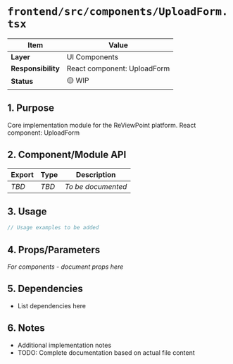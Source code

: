 # `frontend/src/components/UploadForm.tsx`

| Item               | Value                                                              |
| ------------------ | ------------------------------------------------------------------ |
| **Layer**          | UI Components                                                           |
| **Responsibility** | React component: UploadForm                                                   |
| **Status**         | 🟡 WIP                                                            |

## 1. Purpose

Core implementation module for the ReViewPoint platform. React component: UploadForm

## 2. Component/Module API

| Export       | Type     | Description            |
| ------------ | -------- | ---------------------- |
| *TBD*        | *TBD*    | *To be documented*     |

## 3. Usage

```typescript
// Usage examples to be added
```

## 4. Props/Parameters

*For components - document props here*

## 5. Dependencies

- List dependencies here

## 6. Notes

- Additional implementation notes
- TODO: Complete documentation based on actual file content
